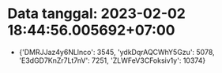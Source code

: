 # Data tanggal: 2023-02-02 18:44:56.005692+07:00

* {'DMRJJaz4y6NLlnco': 3545, 'ydkDqrAQCWhY5Gzu': 5078, 'E3dGD7KnZr7Lt7nV': 7251, 'ZLWFeV3CFoksiv1y': 10374}
